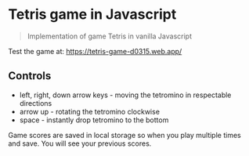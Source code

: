 # Tetris game in Javascript

> Implementation of game Tetris in vanilla Javascript

Test the game at: https://tetris-game-d0315.web.app/

## Controls

- left, right, down arrow keys - moving the tetromino in respectable directions
- arrow up - rotating the tetromino clockwise
- space - instantly drop tetromino to the bottom

Game scores are saved in local storage so when you play multiple times and save. You will see your previous scores.
